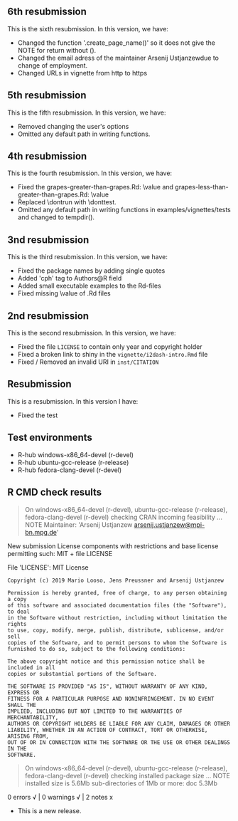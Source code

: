 ## 6th resubmission 

This is the sixth resubmission. In this version, we have:

* Changed the function '.create_page_name()' so it does not give the NOTE for return without ().
* Changed the email adress of the maintainer Arsenij Ustjanzewdue to change of employment.
* Changed URLs in vignette from http to https

## 5th resubmission 

This is the fifth resubmission. In this version, we have:

* Removed changing the user's options
* Omitted any default path in writing functions.


## 4th resubmission 

This is the fourth resubmission. In this version, we have:

* Fixed the grapes-greater-than-grapes.Rd: \value and grapes-less-than-greater-than-grapes.Rd: \value
* Replaced \dontrun with \donttest.
* Omitted any default path in writing functions in examples/vignettes/tests and changed to tempdir().

## 3nd resubmission 

This is the third resubmission. In this version, we have:

* Fixed the package names by adding single quotes
* Added 'cph' tag to Authors@R field
* Added small executable examples to the Rd-files
* Fixed missing \value of .Rd files

## 2nd resubmission 

This is the second resubmission. In this version, we have:

* Fixed the file `LICENSE` to contain only year and copyright holder
* Fixed a broken link to shiny in the `vignette/i2dash-intro.Rmd` file
* Fixed / Removed an invalid URI in `inst/CITATION`

## Resubmission

This is a resubmission. In this version I have:

* Fixed the test

## Test environments
- R-hub windows-x86_64-devel (r-devel)
- R-hub ubuntu-gcc-release (r-release)
- R-hub fedora-clang-devel (r-devel)

## R CMD check results
> On windows-x86_64-devel (r-devel), ubuntu-gcc-release (r-release), fedora-clang-devel (r-devel)
  checking CRAN incoming feasibility ... NOTE
  Maintainer: 'Arsenij Ustjanzew <arsenij.ustjanzew@mpi-bn.mpg.de>'
  
  New submission
  License components with restrictions and base license permitting such:
    MIT + file LICENSE
  
  File 'LICENSE':
    MIT License
    
    Copyright (c) 2019 Mario Looso, Jens Preussner and Arsenij Ustjanzew
    
    Permission is hereby granted, free of charge, to any person obtaining a copy
    of this software and associated documentation files (the "Software"), to deal
    in the Software without restriction, including without limitation the rights
    to use, copy, modify, merge, publish, distribute, sublicense, and/or sell
    copies of the Software, and to permit persons to whom the Software is
    furnished to do so, subject to the following conditions:
    
    The above copyright notice and this permission notice shall be included in all
    copies or substantial portions of the Software.
    
    THE SOFTWARE IS PROVIDED "AS IS", WITHOUT WARRANTY OF ANY KIND, EXPRESS OR
    FITNESS FOR A PARTICULAR PURPOSE AND NONINFRINGEMENT. IN NO EVENT SHALL THE
    IMPLIED, INCLUDING BUT NOT LIMITED TO THE WARRANTIES OF MERCHANTABILITY,
    AUTHORS OR COPYRIGHT HOLDERS BE LIABLE FOR ANY CLAIM, DAMAGES OR OTHER
    LIABILITY, WHETHER IN AN ACTION OF CONTRACT, TORT OR OTHERWISE, ARISING FROM,
    OUT OF OR IN CONNECTION WITH THE SOFTWARE OR THE USE OR OTHER DEALINGS IN THE
    SOFTWARE.

> On windows-x86_64-devel (r-devel), ubuntu-gcc-release (r-release), fedora-clang-devel (r-devel)
  checking installed package size ... NOTE
    installed size is  5.6Mb
    sub-directories of 1Mb or more:
      doc   5.3Mb

0 errors √ | 0 warnings √ | 2 notes x

* This is a new release.
